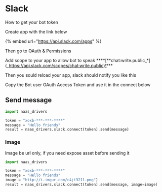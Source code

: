 # Slack

How to get your bot token

Create app with the link below

{% embed url="https://api.slack.com/apps" %}

Then go to OAuth & Permissions

Add scope to your app to allow bot to speak **\*\*\[**chat:write.public_\*]\(_[https://api.slack.com/scopes/chat:write.public)\\](https://api.slack.com/scopes/chat:write.public\)/)\*\*\*

Then you sould reload your app, slack should notify you like this

Copy the Bot user OAuth Access Token and use it in the connect below

## Send message

```python
import naas_drivers

token = "xoxb-***-***-****"
message = "Hello friends"
result = naas_drivers.slack.connect(token).send(message)
```

### Image

Image be url only, if you need expose asset before sending it

```python
import naas_drivers

token = "xoxb-***-***-****"
message = "Hello friends"
image = "http://i.imgur.com/c4jt321l.png")
result = naas_drivers.slack.connect(token).send(message, image=image)
```
